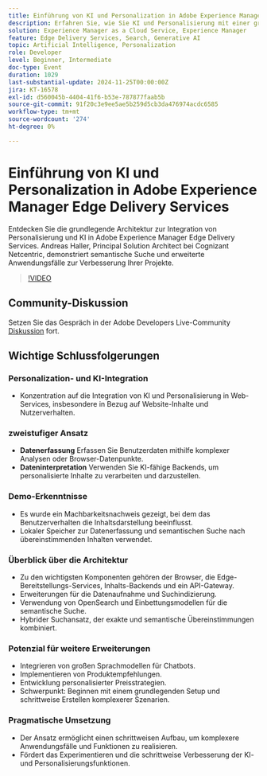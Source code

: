 ```yaml
---
title: Einführung von KI und Personalization in Adobe Experience Manager Edge Delivery Services
description: Erfahren Sie, wie Sie KI und Personalisierung mit einer grundlegenden Architektur, semantischen Suche und erweiterten Anwendungsfällen in Adobe Experience Manager Edge Delivery Services integrieren können. Dies zeigte Andreas Haller, Principal Solution Architect bei Cognizant Netcentric.
solution: Experience Manager as a Cloud Service, Experience Manager
feature: Edge Delivery Services, Search, Generative AI
topic: Artificial Intelligence, Personalization
role: Developer
level: Beginner, Intermediate
doc-type: Event
duration: 1029
last-substantial-update: 2024-11-25T00:00:00Z
jira: KT-16578
exl-id: d560045b-4404-41f6-b53e-787877faab5b
source-git-commit: 91f20c3e9ee5ae5b259d5cb3da476974acdc6585
workflow-type: tm+mt
source-wordcount: '274'
ht-degree: 0%

---
```


# Einführung von KI und Personalization in Adobe Experience Manager Edge Delivery Services

Entdecken Sie die grundlegende Architektur zur Integration von Personalisierung und KI in Adobe Experience Manager Edge Delivery Services. Andreas Haller, Principal Solution Architect bei Cognizant Netcentric, demonstriert semantische Suche und erweiterte Anwendungsfälle zur Verbesserung Ihrer Projekte.

>[!VIDEO](https://video.tv.adobe.com/v/3440405/?learn=on&enablevpops)

## Community-Diskussion

Setzen Sie das Gespräch in der Adobe Developers Live-Community [Diskussion](https://adobe.ly/3Z0PtJF) fort.

## Wichtige Schlussfolgerungen

### Personalization- und KI-Integration

* Konzentration auf die Integration von KI und Personalisierung in Web-Services, insbesondere in Bezug auf Website-Inhalte und Nutzerverhalten.

### zweistufiger Ansatz

* **Datenerfassung** Erfassen Sie Benutzerdaten mithilfe komplexer Analysen oder Browser-Datenpunkte.
* **Dateninterpretation** Verwenden Sie KI-fähige Backends, um personalisierte Inhalte zu verarbeiten und darzustellen.

### Demo-Erkenntnisse

* Es wurde ein Machbarkeitsnachweis gezeigt, bei dem das Benutzerverhalten die Inhaltsdarstellung beeinflusst.
* Lokaler Speicher zur Datenerfassung und semantischen Suche nach übereinstimmenden Inhalten verwendet.

### Überblick über die Architektur

* Zu den wichtigsten Komponenten gehören der Browser, die Edge-Bereitstellungs-Services, Inhalts-Backends und ein API-Gateway.
* Erweiterungen für die Datenaufnahme und Suchindizierung.
* Verwendung von OpenSearch und Einbettungsmodellen für die semantische Suche.
* Hybrider Suchansatz, der exakte und semantische Übereinstimmungen kombiniert.

### Potenzial für weitere Erweiterungen

* Integrieren von großen Sprachmodellen für Chatbots.
* Implementieren von Produktempfehlungen.
* Entwicklung personalisierter Preisstrategien.
* Schwerpunkt: Beginnen mit einem grundlegenden Setup und schrittweise Erstellen komplexerer Szenarien.

### Pragmatische Umsetzung

* Der Ansatz ermöglicht einen schrittweisen Aufbau, um komplexere Anwendungsfälle und Funktionen zu realisieren.
* Fördert das Experimentieren und die schrittweise Verbesserung der KI- und Personalisierungsfunktionen.
